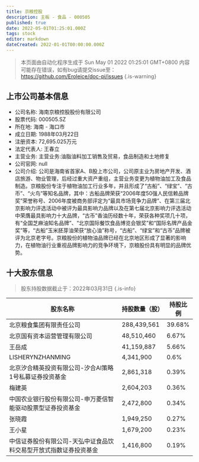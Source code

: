 ```yaml
---
title: 京粮控股
description: 主板 - 食品 - 000505
published: true
date: 2022-05-01T01:25:01.000Z
tags: stock
editor: markdown
dateCreated: 2022-01-01T00:00:00.000Z
---
```


> 本页面由自动化程序生成于 Sun May 01 2022 01:25:01 GMT+0800
> 内容可能存在错误，如有bug请提交issue至：https://github.com/Eroleice/doc-pi/issues
{.is-warning}

## 上市公司基本信息
- 公司名称: 海南京粮控股股份有限公司
- 股票代码: 000505.SZ
- 所在地: 海南 - 海口市
- 成立日期: 1988年03月22日
- 注册资本: 72,695.025万元
- 法定代表人: 王春立
- 主营业务: 主营业务:油脂油料加工销售及贸易，食品制造和土地修复
- 公司官网: null
- 公司介绍: 公司是海南省首家A、B股上市公司，公司原主业为房地产开发、酒店旅游、物业管理，后经过重大资产重组，主营业务变更为植物油加工及食品制造。京粮股份专注于植物油加工行业多年，并且形成了“古船”、“绿宝”、“古币”、“火鸟”等知名品牌，其中：古船品牌荣获“2006年度50强人民信赖品牌奖”荣誉称号、2006年度被商务部评定为“最具市场竞争力品牌”、在第三届北京影响力评选活动中被评为最具影响力品牌以及在第七届北京影响力评选活动中荣膺最具影响力十大品牌，“古币”香油历经数十年，荣获各种奖项几十项，有“全国芝麻油知名品牌”、“北京国际餐饮食品博览会银奖”和“国际名牌产品金奖”等，“古船”玉米胚芽油荣获“放心油”称号，“古船”、“绿宝”和“古币”品牌被评为北京老字号。京粮股份的植物油品牌已经在北京地区形成了显著的影响力，在植物油行业重视品牌影响力的竞争环境下，京粮股份具有明显的品牌优势。


## 十大股东信息
> 股东持股数据截止于：2022年03月31日
{.is-info}

| 股东名称 | 持股数量（股） | 持股比例 |
| --- | --- | --- |
| 北京粮食集团有限责任公司 | 288,439,561 | 39.68% |
| 北京国有资本运营管理有限公司 | 48,510,460 | 6.67% |
| 王岳成 | 41,159,887 | 5.66% |
| LISHERYNZHANMING | 4,341,900 | 0.6% |
| 北京汐合精英投资有限公司-汐合AI策略1号私募证券投资基金 | 2,861,318 | 0.39% |
| 梅建英 | 2,604,203 | 0.36% |
| 中国农业银行股份有限公司-申万菱信智能驱动股票型证券投资基金 | 2,472,800 | 0.34% |
| 张晓霞 | 1,949,250 | 0.27% |
| 王小星 | 1,679,200 | 0.23% |
| 中信证券股份有限公司-天弘中证食品饮料交易型开放式指数证券投资基金 | 1,416,800 | 0.19% |




